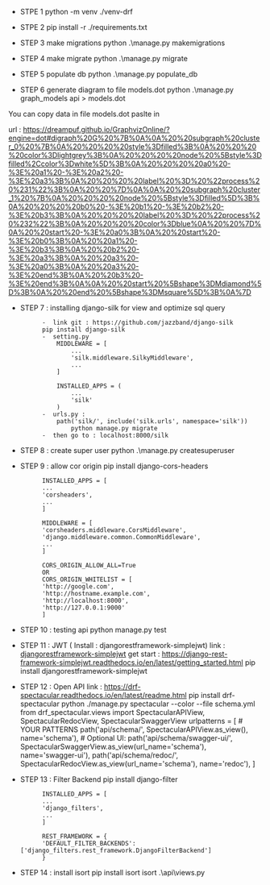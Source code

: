 + STPE 1 
            python -m venv ./venv-drf

+ STPE 2
            pip install -r ./requirements.txt

+ STEP 3 make migrations
            python .\manage.py makemigrations

+ STEP 4 make migrate
            python .\manage.py migrate

+ STEP 5 populate db <pass data in database as Sample data>
            python .\manage.py populate_db

+ STEP 6 generate diagram to file models.dot
            python .\manage.py graph_models api > models.dot

You can copy data in file models.dot paslte in 

url : https://dreampuf.github.io/GraphvizOnline/?engine=dot#digraph%20G%20%7B%0A%0A%20%20subgraph%20cluster_0%20%7B%0A%20%20%20%20style%3Dfilled%3B%0A%20%20%20%20color%3Dlightgrey%3B%0A%20%20%20%20node%20%5Bstyle%3Dfilled%2Ccolor%3Dwhite%5D%3B%0A%20%20%20%20a0%20-%3E%20a1%20-%3E%20a2%20-%3E%20a3%3B%0A%20%20%20%20label%20%3D%20%22process%20%231%22%3B%0A%20%20%7D%0A%0A%20%20subgraph%20cluster_1%20%7B%0A%20%20%20%20node%20%5Bstyle%3Dfilled%5D%3B%0A%20%20%20%20b0%20-%3E%20b1%20-%3E%20b2%20-%3E%20b3%3B%0A%20%20%20%20label%20%3D%20%22process%20%232%22%3B%0A%20%20%20%20color%3Dblue%0A%20%20%7D%0A%20%20start%20-%3E%20a0%3B%0A%20%20start%20-%3E%20b0%3B%0A%20%20a1%20-%3E%20b3%3B%0A%20%20b2%20-%3E%20a3%3B%0A%20%20a3%20-%3E%20a0%3B%0A%20%20a3%20-%3E%20end%3B%0A%20%20b3%20-%3E%20end%3B%0A%0A%20%20start%20%5Bshape%3DMdiamond%5D%3B%0A%20%20end%20%5Bshape%3DMsquare%5D%3B%0A%7D

+ STEP 7 : installing django-silk for view and optimize sql query

            -  link git : https://github.com/jazzband/django-silk
            pip install django-silk
            -  setting.py 
                MIDDLEWARE = [
                    ...
                    'silk.middleware.SilkyMiddleware',
                    ...
                ]

                INSTALLED_APPS = (
                    ...
                    'silk'
                )
            -  urls.py :
                path('silk/', include('silk.urls', namespace='silk'))
                    python manage.py migrate
            -  then go to : localhost:8000/silk

- STEP 8 : create super user
            python .\manage.py createsuperuser

- STEP 9 : allow cor origin
            pip install django-cors-headers

            INSTALLED_APPS = [
            ...
            'corsheaders',
            ...
            ]

            MIDDLEWARE = [  
            'corsheaders.middleware.CorsMiddleware',
            'django.middleware.common.CommonMiddleware',
            ...
            ]

            CORS_ORIGIN_ALLOW_ALL=True 
            OR
            CORS_ORIGIN_WHITELIST = [
            'http://google.com',
            'http://hostname.example.com',
            'http://localhost:8000',
            'http://127.0.0.1:9000'
            ] 
- STEP 10 : testing api 
            python manage.py test

- STEP 11 : JWT ( Install : djangorestframework-simplejwt) 
            link : [djangorestframework-simplejwt](https://github.com/jazzband/djangorestframework-simplejwt)
            get start : https://django-rest-framework-simplejwt.readthedocs.io/en/latest/getting_started.html
            pip install djangorestframework-simplejwt
- STEP 12 : Open API
        link : https://drf-spectacular.readthedocs.io/en/latest/readme.html
            pip install drf-spectacular
            python ./manage.py spectacular --color --file schema.yml
        from drf_spectacular.views import SpectacularAPIView, SpectacularRedocView, SpectacularSwaggerView
        urlpatterns = [
        # YOUR PATTERNS
        path('api/schema/', SpectacularAPIView.as_view(), name='schema'),
        # Optional UI:
        path('api/schema/swagger-ui/', SpectacularSwaggerView.as_view(url_name='schema'), name='swagger-ui'),
        path('api/schema/redoc/', SpectacularRedocView.as_view(url_name='schema'), name='redoc'),
        ]

- STEP 13 : Filter Backend
            pip install django-filter

            INSTALLED_APPS = [
            ...
            'django_filters',
            ...
            ]

            REST_FRAMEWORK = {
            'DEFAULT_FILTER_BACKENDS': ['django_filters.rest_framework.DjangoFilterBackend']
            }

- STEP 14 : 
    install isort
            pip install isort
            isort .\api\views.py